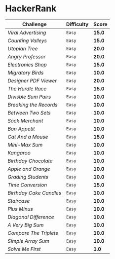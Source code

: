 # HackerRank
Challenge | Difficulty | Score
--- | --- | ---
*Viral Advertising* | `Easy` | **15.0**
*Counting Valleys* | `Easy` | **15.0**
*Utopian Tree* | `Easy` | **20.0**
*Angry Professor* | `Easy` | **20.0**
*Electronics Shop* | `Easy` | **15.0**
*Migratory Birds* | `Easy` | **10.0**
*Designer PDF Viewer* | `Easy` | **20.0**
*The Hurdle Race* | `Easy` | **15.0**
*Divisble Sum Pairs* | `Easy` | **10.0**
*Breaking the Records* | `Easy` | **10.0**
*Between Two Sets* | `Easy` | **10.0**
*Sock Merchant* | `Easy` | **10.0**
*Bon Appetit* | `Easy` | **10.0**
*Cat And a Mouse* | `Easy` | **15.0**
*Mini-Max Sum* | `Easy` | **10.0**
*Kangaroo* | `Easy` | **10.0**
*Birthday Chocolate* | `Easy` | **10.0**
*Apple and Orange* | `Easy` | **10.0**
*Grading Students* | `Easy` | **10.0**
*Time Conversion* | `Easy` | **15.0**
*Birthday Cake Candles* | `Easy` | **10.0**
*Staircase* | `Easy` | **10.0**
*Plus Minus* | `Easy` | **10.0**
*Diagonal Difference* | `Easy` | **10.0**
*A Very Big Sum* | `Easy` | **10.0**
*Compare The Triplets* | `Easy` | **10.0**
*Simple Array Sum* | `Easy` | **10.0**
*Solve Me First* | `Easy` | **1.0**
